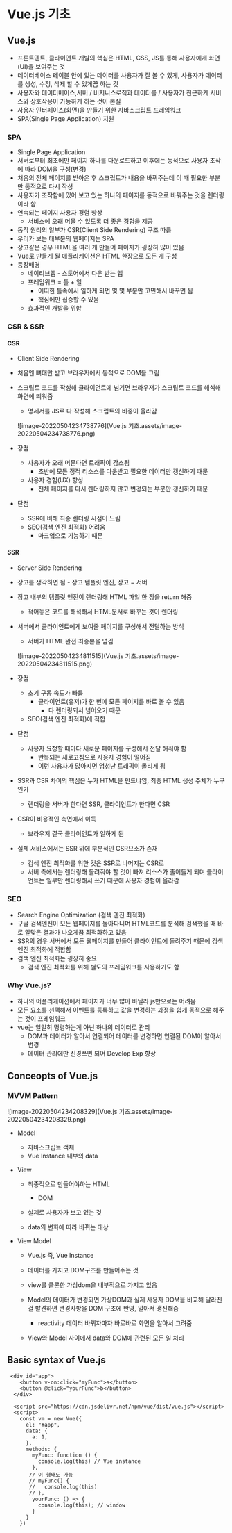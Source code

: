 # Vue.js 기초

## Vue.js

- 프론트엔트, 클라이언트 개발의 핵심은 HTML, CSS, JS를 통해 사용자에게 화면(UI)을 보여주는 것
- 데이터베이스 테이블 안에 있는 데이터를 사용자가 잘 볼 수 있게, 사용자가 데이터를 생성, 수정, 삭제 할 수 있게끔 하는 것
- 사용자와 데이터베이스,서버 / 비지니스로직과 데이터를 / 사용자가 친근하게 서비스와 상호작용이 가능하게 하는 것이 본질
- 사용자 인터페이스(화면)을 만들기 위한 자바스크립트 프레임워크
- SPA(Single Page Application) 지원

### SPA

- Single Page Application
- 서버로부터 최초에만 페이지 하나를 다운로드하고 이후에는 동적으로 사용자 조작에 따라 DOM을 구성(변경)
- 처음의 전체 페이지를 받아온 후 스크립트가 내용을 바꿔주는데 이 때 필요한 부분만 동적으로 다시 작성
- 사용자가 조작함에 있어 보고 있는 하나의 페이지를 동적으로 바꿔주는 것을 렌더링이라 함
- 연속되는 페이지 사용자 경험 향상
  - 서비스에 오래 머물 수 있도록 더 좋은 경험을 제공
- 동작 원리의 일부가 CSR(Client Side Rendering) 구조 따름
- 우리가 보는 대부분의 웹페이지는 SPA
- 장고같은 경우 HTML을 여러 개 만들어 페이지가 굉장히 많이 있음
- Vue로 만들게 될 애플리케이션은 HTML 한장으로 모든 게 구성
- 등장배경
  - 네이티브앱 - 스토어에서 다운 받는 앱
  - 프레임워크 = 틀 + 일
    - 어떠한 틀속에서 일하게 되면 몇 몇 부분만 고민해서 바꾸면 됨
    - 핵심에만 집중할 수 있음
  - 효과적인 개발을 위함

### CSR  & SSR

#### CSR

- Client Side Rendering

- 처음엔 뼈대만 받고 브라우저에서 동적으로 DOM을 그림

- 스크립트 코드를 작성해 클라이언트에 넘기면 브라우저가 스크립트 코드를 해석해 화면에 띄워줌

  - 명세서를 JS로 다 작성해 스크립트의 비중이 올라감

  ![image-20220504234738776](Vue.js 기초.assets/image-20220504234738776.png)

- 장점

  - 사용자가 오래 머문다면 트래픽이 감소됨
    - 초반에 모든 정적 리소스를 다운받고 필요한 데이터만 갱신하기 때문 
  - 사용자 경험(UX) 향상
    - 전체 페이지를 다시 렌더링하지 않고 변경되는 부분만 갱신하기 때문

- 단점

  - SSR에 비해 최종 렌더링 시점이 느림
  - SEO(검색 엔진 최적화) 어려움
    - 마크업으로 기능하기 때문

#### SSR

- Server Side Rendering

- 장고를 생각하면 됨 - 장고 템플릿 엔진, 장고 = 서버

- 장고 내부의 템플릿 엔진이 렌더링해 HTML 파일 한 장을 return 해줌

  - 적어놓은 코드를 해석해서 HTML문서로 바꾸는 것이 렌더링

- 서버에서 클라이언트에게 보여줄 페이지를 구성해서 전달하는 방식

  - 서버가 HTML 완전 최종본을 넘김

  ![image-20220504234811515](Vue.js 기초.assets/image-20220504234811515.png)

- 장점

  - 초기 구동 속도가 빠름
    - 클라이언트(유저)가 한 번에 모든 페이지를 바로 볼 수 있음
      - 다 렌더링되서 넘어오기 때문
  - SEO(검색 엔진 최적화)에 적합

- 단점

  - 사용자 요청할 때마다 새로운 페이지를 구성해서 전달 해줘야 함
    - 반복되는 새로고침으로 사용자 경험이 떨어짐
    - 이런 사용자가 많아지면 엄청난 트래픽이 몰리게 됨

- SSR과 CSR 차이의 핵심은 누가 HTML을 만드냐임, 최종 HTML 생성 주체가 누구인가
  - 렌더링을 서버가 한다면 SSR, 클라이언트가 한다면 CSR
- CSR이 비용적인 측면에서 이득
  - 브라우저 결국 클라이언트가 일하게 됨
- 실제 서비스에서는 SSR 위에 부분적인 CSR요소가 존재
  - 검색 엔진 최적화를 위한 것은 SSR로 나머지는 CSR로 
  - 서버 측에서는 렌더링해 돌려줘야 할 것이 빠져 리소스가 줄어들게 되며 클라이언트는 일부만 렌더링해서 쓰기 때문에 사용자 경험이 올라감

### SEO

- Search Engine Optimization (검색 엔진 최적화)
- 구글 검색엔진이 모든 웹페이지를 돌아다니며 HTML코드를 분석해 검색했을 때 바로 알맞은 결과가 나오게끔 최적화하고 있음
- SSR의 경우 서버에서 모든 웹페이지를 만들어 클라이언트에 돌려주기 때문에 검색 엔진 최적화에 적합함
- 검색 엔진 최적화는 굉장히 중요
  - 검색 엔진 최적화를 위해 별도의 프레임워크를 사용하기도 함


### Why Vue.js?

- 하나의 어플리케이션에서 페이지가 너무 많아 바닐라 js만으로는 어려움
- 모든 요소를 선택해서 이벤트를 등록하고 값을 변경하는 과정을 쉽게 동적으로 해주는 것이 프레임워크
- vue는 일일히 명령하는게 아닌 하나의 데이터로 관리
  - DOM과 데이터가 알아서 연결되어 데이터를 변경하면 연결된 DOM이 알아서 변경
  - 데이터 관리에만 신경쓰면 되어 Develop Exp 향상



## Conceopts of  Vue.js

### MVVM Pattern

![image-20220504234208329](Vue.js 기초.assets/image-20220504234208329.png)

- Model 

  - 자바스크립트 객체
  - Vue Instance 내부의 data

- View 

  - 최종적으로 만들어야하는 HTML
    - DOM

  - 실제로 사용자가 보고 있는 것
  - data의 변화에 따라 바뀌는 대상

- View Model

  - Vue.js 즉,  Vue Instance

  - 데이터를 가지고 DOM구조를 만들어주는 것
  - view를 클론한 가상dom을 내부적으로 가지고 있음
  - Model의 데이터가 변경되면 가상DOM과 실제 사용자 DOM을 비교해 달라진 걸 발견하면 변경사항을 DOM 구조에 반영, 알아서 갱신해줌
    - reactivity 데이터 바뀌자마자 바로바로 화면을 알아서 그려줌
  - View와 Model 사이에서 data와 DOM에 관련된 모든 일 처리



## Basic syntax of Vue.js

```vue
 <div id="app">
    <button v-on:click="myFunc">a</button>
    <button @click="yourFunc">b</button>
  </div>

  <script src="https://cdn.jsdelivr.net/npm/vue/dist/vue.js"></script>
  <script>
    const vm = new Vue({
      el: "#app",
      data: {
        a: 1,
      },
      methods: {
        myFunc: function () {
          console.log(this) // Vue instance
        },
       // 이 형태도 가능
       // myFunc() {
       //   console.log(this)
       // },
        yourFunc: () => {
          console.log(this); // window
        }
      }
    })
```

